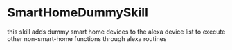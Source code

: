 # SmartHomeDummySkill
this skill adds dummy smart home devices to the alexa device list to execute other non-smart-home functions through alexa routines
